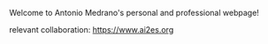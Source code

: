 Welcome to Antonio Medrano's personal and professional webpage! 

relevant collaboration: https://www.ai2es.org
